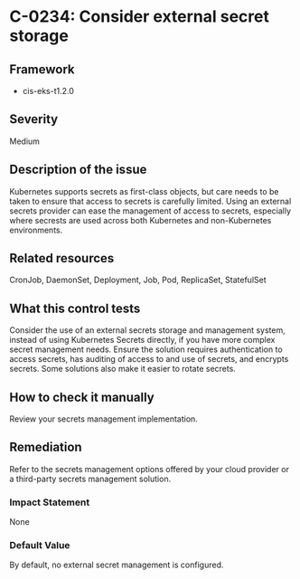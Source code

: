 # C-0234: Consider external secret storage

## Framework
* cis-eks-t1.2.0
 
## Severity
Medium

## Description of the issue
Kubernetes supports secrets as first-class objects, but care needs to be taken to ensure that access to secrets is carefully limited. Using an external secrets provider can ease the management of access to secrets, especially where secrests are used across both Kubernetes and non-Kubernetes environments.
 
## Related resources
CronJob, DaemonSet, Deployment, Job, Pod, ReplicaSet, StatefulSet
 
## What this control tests 
Consider the use of an external secrets storage and management system, instead of using Kubernetes Secrets directly, if you have more complex secret management needs. Ensure the solution requires authentication to access secrets, has auditing of access to and use of secrets, and encrypts secrets. Some solutions also make it easier to rotate secrets.
 
## How to check it manually 
Review your secrets management implementation.
 
## Remediation
Refer to the secrets management options offered by your cloud provider or a third-party secrets management solution.
 
### Impact Statement
None
 
### Default Value
By default, no external secret management is configured.
 
